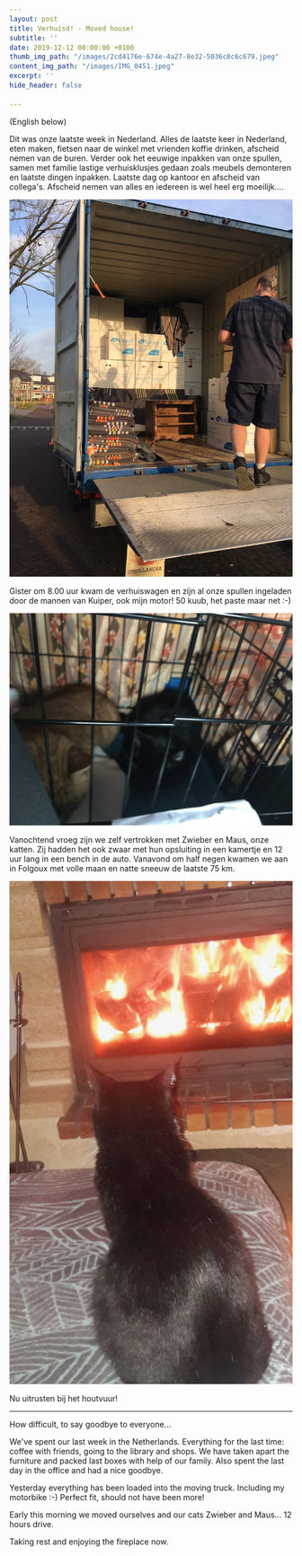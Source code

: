 ```yaml
---
layout: post
title: Verhuisd! - Moved house!
subtitle: ''
date: 2019-12-12 00:00:00 +0100
thumb_img_path: "/images/2cd4176e-674e-4a27-8e32-5036c8c6c679.jpeg"
content_img_path: "/images/IMG_0451.jpeg"
excerpt: ''
hide_header: false

---
```

(English below)

Dit was onze laatste week in Nederland. Alles de laatste keer in Nederland, eten maken, fietsen naar de winkel met vrienden koffie drinken, afscheid nemen van de buren. Verder ook het eeuwige inpakken van onze spullen, samen met familie lastige verhuisklusjes gedaan zoals meubels demonteren en laatste dingen inpakken. Laatste dag op kantoor en afscheid van collega's. Afscheid nemen van alles en iedereen is wel heel erg moeilijk....

![](/images/IMG_0442.jpeg)

Gister om 8.00 uur kwam de verhuiswagen en zijn al onze spullen ingeladen door de mannen van Kuiper, ook mijn motor! 50 kuub, het paste maar net :-)

![](/images/IMG_0451.jpeg)

Vanochtend vroeg zijn we zelf vertrokken met Zwieber en Maus, onze katten. Zij hadden het ook zwaar met hun opsluiting in een kamertje en 12 uur lang in een bench in de auto. Vanavond om half negen kwamen we aan in Folgoux met volle maan en natte sneeuw de laatste 75 km.

![](/images/4cee2d46-239a-4f16-811b-ba35ad6d51d3.jpeg)

Nu uitrusten bij het houtvuur!

***

How difficult, to say goodbye to everyone...

We've spent our last week in the Netherlands. Everything for the last time: coffee with friends, going to the library and shops. We have taken apart the furniture and packed last boxes with help of our family. Also spent the last day in the office and had a nice goodbye.

Yesterday everything has been loaded into the moving truck. Including my motorbike :-) Perfect fit, should not have been more!

Early this morning we moved ourselves and our cats Zwieber and Maus... 12 hours drive.

Taking rest and enjoying the fireplace now.